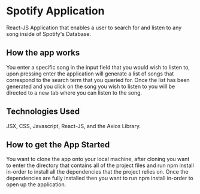 # Spotify Application

React-JS Application that enables a user to search for and listen to any song inside of Spotify's Database.

## How the app works

You enter a specific song in the input field that you would wish to listen to, upon pressing enter the application 
will generate a list of songs that correspond to the search term that you queried for. Once the list has
been generated and you click on the song you wish to listen to you will be directed to a new tab where you can 
listen to the song.

## Technologies Used

JSX, CSS, Javascript, React-JS, and the Axios Library.

## How to get the App Started

You want to clone the app onto your local machine, after cloning you want to enter the directory that contains
all of the project files and run npm install in-order to install all the dependencies that the project relies 
on. Once the dependencies are fully installed then you want to run npm install in-order to open up the application.
